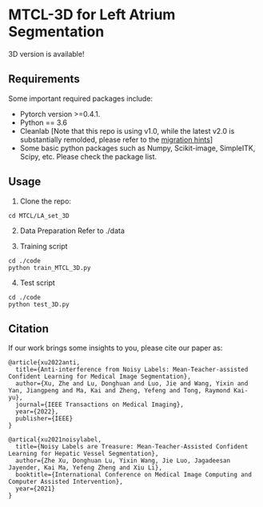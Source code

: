# MTCL-3D for Left Atrium Segmentation
3D version is available!

## Requirements
Some important required packages include:
* Pytorch version >=0.4.1.
* Python == 3.6 
* Cleanlab [Note that this repo is using v1.0, while the latest v2.0 is substantially remolded, please refer to the [migration hints](https://docs.cleanlab.ai/v2.0.0/migrating/migrate_v2.html?highlight=get_noise_indices)]
* Some basic python packages such as Numpy, Scikit-image, SimpleITK, Scipy, etc. Please check the package list.

## Usage

1. Clone the repo:
```
cd MTCL/LA_set_3D
```

2. Data Preparation
Refer to ./data


3. Training script
```
cd ./code
python train_MTCL_3D.py
```

4. Test script 
```
cd ./code
python test_3D.py
```

## Citation
If our work brings some insights to you, please cite our paper as:
```
@article{xu2022anti,
  title={Anti-interference from Noisy Labels: Mean-Teacher-assisted Confident Learning for Medical Image Segmentation},
  author={Xu, Zhe and Lu, Donghuan and Luo, Jie and Wang, Yixin and Yan, Jiangpeng and Ma, Kai and Zheng, Yefeng and Tong, Raymond Kai-yu},
  journal={IEEE Transactions on Medical Imaging},
  year={2022},
  publisher={IEEE}
}

@artical{xu2021noisylabel,
  title={Noisy Labels are Treasure: Mean-Teacher-Assisted Confident Learning for Hepatic Vessel Segmentation},
  author={Zhe Xu, Donghuan Lu, Yixin Wang, Jie Luo, Jagadeesan Jayender, Kai Ma, Yefeng Zheng and Xiu Li},
  booktitle={International Conference on Medical Image Computing and Computer Assisted Intervention},
  year={2021}
}
```   
